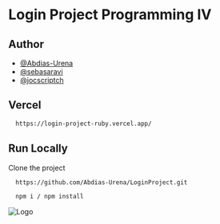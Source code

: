 
# Login Project Programming IV






## Author
- [@Abdias-Urena](https://www.github.com/Abdias-Urena)
- [@sebasaravi](https://www.github.com/sebasaravi)
- [@jocscriptch](https://www.github.com/jocscriptch)


## Vercel

```bash
  https://login-project-ruby.vercel.app/
```
## Run Locally

Clone the project

```bash
  https://github.com/Abdias-Urena/LoginProject.git
```
```bash
  npm i / npm install
```

![Logo](https://media3.giphy.com/media/l0ExhgDYmserkFabm/giphy.gif?cid=ecf05e47n7evy9s1v6ecztmkzg51gk23vszud67987jrj0fz&ep=v1_gifs_search&rid=giphy.gif&ct=g)

